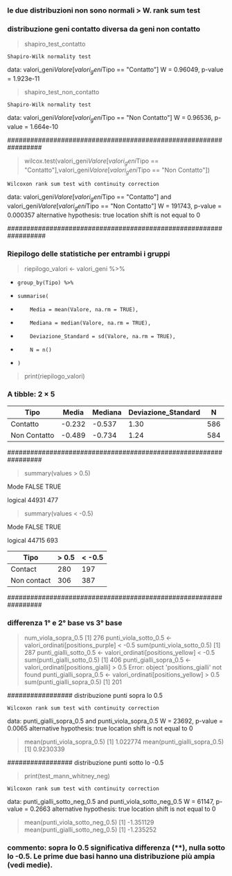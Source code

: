 ### le due distribuzioni non sono normali > W. rank sum test
### distribuzione geni contatto diversa da geni non contatto

> shapiro_test_contatto

	Shapiro-Wilk normality test

data:  valori_geni$Valore[valori_geni$Tipo == "Contatto"]
W = 0.96049, p-value = 1.923e-11

> shapiro_test_non_contatto

	Shapiro-Wilk normality test

data:  valori_geni$Valore[valori_geni$Tipo == "Non Contatto"]
W = 0.96536, p-value = 1.664e-10

#################################################################

> wilcox.test(valori_geni$Valore[valori_geni$Tipo == "Contatto"],valori_geni$Valore[valori_geni$Tipo == "Non Contatto"])

	Wilcoxon rank sum test with continuity correction

data:  valori_geni$Valore[valori_geni$Tipo == "Contatto"] and valori_geni$Valore[valori_geni$Tipo == "Non Contatto"]
W = 191743, p-value = 0.000357
alternative hypothesis: true location shift is not equal to 0

##################################################################
### Riepilogo delle statistiche per entrambi i gruppi
> riepilogo_valori <- valori_geni %>%
+     group_by(Tipo) %>%
+     summarise(
+         Media = mean(Valore, na.rm = TRUE),
+         Mediana = median(Valore, na.rm = TRUE),
+         Deviazione_Standard = sd(Valore, na.rm = TRUE),
+         N = n()
+     )

> print(riepilogo_valori)
### A tibble: 2 × 5
  |Tipo|          Media| Mediana| Deviazione_Standard|     N|
  |---|---|---|---|---|
|Contatto |    -0.232 | -0.537  |              1.30 |  586
|Non Contatto |-0.489 | -0.734   |             1.24|   584

#################################################################

> summary(values > 0.5)

   Mode   FALSE    TRUE 

logical   44931     477 

> summary(values < -0.5)

   Mode   FALSE    TRUE 

logical   44715     693 


|Tipo|> 0.5| < -0.5|
|---|---|---|
|Contact| 280 | 197 |
|Non contact | 306 | 387|

#################################################################

### differenza 1° e 2° base vs 3° base

> num_viola_sopra_0.5
[1] 276
> punti_viola_sotto_0.5 <- valori_ordinati[positions_purple] < -0.5
> sum(punti_viola_sotto_0.5)
[1] 287
> punti_gialli_sotto_0.5 <- valori_ordinati[positions_yellow] < -0.5
> sum(punti_gialli_sotto_0.5)
[1] 406
> punti_gialli_sopra_0.5 <- valori_ordinati[positions_gialli] > 0.5
Error: object 'positions_gialli' not found
> punti_gialli_sopra_0.5 <- valori_ordinati[positions_yellow] > 0.5
> sum(punti_gialli_sopra_0.5)
[1] 201

################# distribuzione punti sopra lo 0.5

	Wilcoxon rank sum test with continuity correction

data:  punti_gialli_sopra_0.5 and punti_viola_sopra_0.5
W = 23692, p-value = 0.0065
alternative hypothesis: true location shift is not equal to 0

> mean(punti_viola_sopra_0.5)
[1] 1.022774
> mean(punti_gialli_sopra_0.5)
[1] 0.9230339

################# distribuzione punti sotto lo -0.5
> print(test_mann_whitney_neg)

	Wilcoxon rank sum test with continuity correction

data:  punti_gialli_sotto_neg_0.5 and punti_viola_sotto_neg_0.5
W = 61147, p-value = 0.2663
alternative hypothesis: true location shift is not equal to 0

> mean(punti_viola_sotto_neg_0.5)
[1] -1.351129
> mean(punti_gialli_sotto_neg_0.5)
[1] -1.235252

### commento: sopra lo 0.5 significativa differenza (**), nulla sotto lo -0.5. Le prime due basi hanno una distribuzione più ampia (vedi medie).
